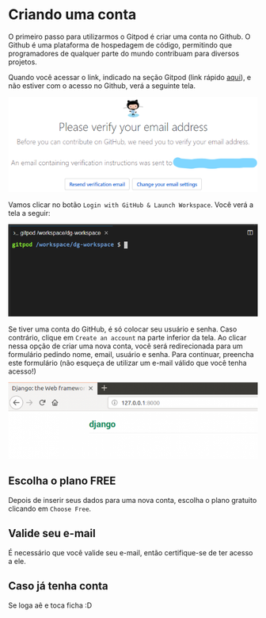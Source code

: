 # Criando uma conta

O primeiro passo para utilizarmos o Gitpod é criar uma conta no Github. O Github é uma plataforma de hospedagem de código, permitindo que programadores de qualquer parte do mundo contribuam para diversos projetos.

Quando você acessar o link, indicado na seção Gitpod \(link rápido [aqui](https://gitpod.io/#https://github.com/dgtaquara/dg-workspace)\), e não estiver com o acesso no Github, verá a seguinte tela.

![Tela inicial do Gitpod](../.gitbook/assets/image%20%284%29.png)

Vamos clicar no botão `Login with GitHub & Launch Workspace`. Você verá a tela a seguir:

![Tela de acesso ao Github](../.gitbook/assets/image%20%285%29.png)

Se tiver uma conta do GitHub, é só colocar seu usuário e senha. Caso contrário, clique em `Create an account` na parte inferior da tela. Ao clicar nessa opção de criar uma nova conta, você será redirecionada para um formulário pedindo nome, email, usuário e senha. Para continuar, preencha este formulário \(não esqueça de utilizar um e-mail válido que você tenha acesso!\)

![](../.gitbook/assets/image%20%281%29.png)

## Escolha o plano FREE

Depois de inserir seus dados para uma nova conta, escolha o plano gratuito clicando em `Choose Free`.

## Valide seu e-mail

É necessário que você valide seu e-mail, então certifique-se de ter acesso a ele.

## Caso já tenha conta

Se loga aê e toca ficha :D

